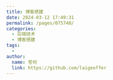 ```yaml
---
title: 博客搭建
date: 2024-03-12 17:49:31
permalink: /pages/075740/
categories:
  - 后端技术
  - 博客搭建
tags:
  - 
author: 
  name: 苍何
  link: https://github.com/laigeoffer
---
```


